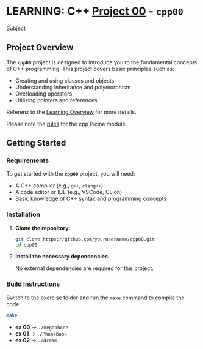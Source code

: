 # LEARNING: C++ [Project 00](doc/PDF/cpp_00_modul_subject.pdf) - **`cpp00`**
[Subject](doc/PDF/cpp_00_modul_subject.pdf)

## Project Overview

The **`cpp00`** project is designed to introduce you to the fundamental concepts of C++ programming. This project covers basic principles such as:

- Creating and using classes and objects
- Understanding inheritance and polymorphism
- Overloading operators
- Utilizing pointers and references

Referenz to the [Learning Overview](doc/info/Learning/Learning_overview.md) for more details.

Please note the [rules](doc/info/rulesetting/cpp_rules_picine.md) for the cpp Picine module.

## Getting Started

### Requirements

To get started with the **`cpp00`** project, you will need:

- A C++ compiler (e.g., `g++`, `clang++`)
- A code editor or IDE (e.g., VSCode, CLion)
- Basic knowledge of C++ syntax and programming concepts

### Installation

1. **Clone the repository:**

   ```bash
   git clone https://github.com/yourusername/cpp00.git
   cd cpp00
   ```

2. **Install the necessary dependencies:**

   No external dependencies are required for this project.

### Build Instructions

Switch to the exercise folder and run the `make` command to compile the code:

```bash
make
```

- **ex 00** → `./megaphone`
- **ex 01** → `./Phonebook`
- **ex 02** → `./dream`
